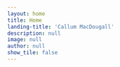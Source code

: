 ```yaml
---
layout: home
title: Home
landing-title: 'Callum MacDougall'
description: null
image: null
author: null
show_tile: false
---
```

